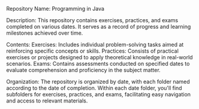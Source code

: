 
Repository Name: Programming in Java

Description:
This repository contains exercises, practices, and exams completed on various dates. It serves as a record of progress and learning milestones achieved over time.

Contents:
Exercises: Includes individual problem-solving tasks aimed at reinforcing specific concepts or skills.
Practices: Consists of practical exercises or projects designed to apply theoretical knowledge in real-world scenarios.
Exams: Contains assessments conducted on specified dates to evaluate comprehension and proficiency in the subject matter.

Organization:
The repository is organized by date, with each folder named according to the date of completion. Within each date folder, you'll find subfolders for exercises, practices, and exams, facilitating easy navigation and access to relevant materials.

